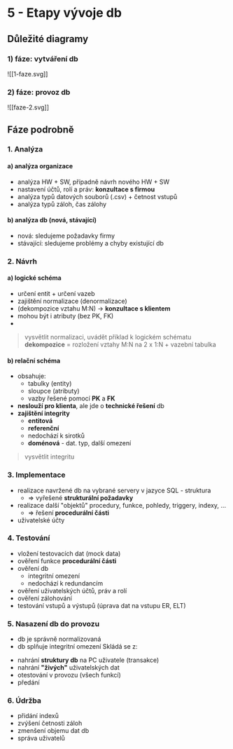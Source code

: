 # 5 - Etapy vývoje db

## Důležité diagramy
### 1) fáze: vytváření db

![[1-faze.svg]]

### 2) fáze: provoz db

![[faze-2.svg]]
## Fáze podrobně

### 1. Analýza

#### a) analýza organizace
- analýza HW + SW, případně návrh nového HW + SW
- nastavení účtů, rolí a práv: **konzultace s firmou**
- analýza typů datových souborů (.csv) + četnost vstupů
- analýza typů záloh, čas zálohy
#### b) analýza db (nová, stávající)
- nová: sledujeme požadavky firmy
- stávající: sledujeme problémy a chyby existující db
### 2. Návrh

#### a) logické schéma
- určení entit + určení vazeb
- zajištění normalizace (denormalizace)
- (dekompozice vztahu M:N)
	-> **konzultace s klientem**
- mohou být i atributy (bez PK, FK)
- 
> vysvětlit normalizaci, uvádět příklad k logickém schématu
> **dekompozice** = rozložení vztahy M:N na 2 x 1:N + vazební tabulka
#### b) relační schéma
- obsahuje:
	- tabulky (entity)
	- sloupce (atributy)
	- vazby řešené pomocí **PK** a **FK**
- **neslouží pro klienta**, ale jde o **technické řešení** db
- **zajištění integrity**
	- **entitová**
	- **referenční**
	- nedochází k sirotků
	- **doménová** - dat. typ, další omezení

> vysvětlit integritu

### 3. Implementace
- realizace navržené db na vybrané servery v jazyce SQL - struktura
	- => vyřešené **strukturální požadavky**
- realizace další "objektů" procedury, funkce, pohledy, triggery, indexy, ...
	- => řešení **procedurální části**
- uživatelské účty

### 4. Testování
- vložení testovacích dat (mock data)
- ověření funkce **procedurální části**
- ověření db 
	- integritní omezení
	- nedochází k redundancím
- ověření uživatelských účtů, práv a rolí
- ověření zálohování
- testování vstupů a výstupů (úprava dat na vstupu ER, ELT)

### 5. Nasazení db do provozu
* db je správně normalizovaná
* db splňuje integritní omezení
Skládá se z:
- nahrání **struktury db** na PC uživatele (transakce)
- nahrání **"živých"** uživatelských dat
- otestování v provozu (všech funkcí)
- předání
### 6. Údržba
- přidání indexů
- zvýšení četnosti záloh
- zmenšení objemu dat db
- správa uživatelů
